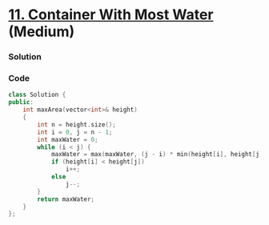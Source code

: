 # [11. Container With Most Water](https://leetcode.com/problems/container-with-most-water/) (Medium)

### Solution

### Code

```cpp
class Solution {
public:
    int maxArea(vector<int>& height)
    {
        int n = height.size();
        int i = 0, j = n - 1;
        int maxWater = 0;
        while (i < j) {
            maxWater = max(maxWater, (j - i) * min(height[i], height[j]));
            if (height[i] < height[j])
                i++;
            else
                j--;
        }
        return maxWater;
    }
};
```
